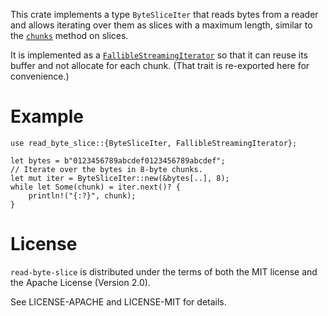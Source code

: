 This crate implements a type `ByteSliceIter` that reads bytes from a reader and allows iterating
over them as slices with a maximum length, similar to the [`chunks`] method on slices.

It is implemented as a [`FallibleStreamingIterator`] so that it can reuse its buffer and not
allocate for each chunk. (That trait is re-exported here for convenience.)

# Example
```rust,skt-main
use read_byte_slice::{ByteSliceIter, FallibleStreamingIterator};

let bytes = b"0123456789abcdef0123456789abcdef";
// Iterate over the bytes in 8-byte chunks.
let mut iter = ByteSliceIter::new(&bytes[..], 8);
while let Some(chunk) = iter.next()? {
    println!("{:?}", chunk);
}
```

# License

`read-byte-slice` is distributed under the terms of both the MIT license and
the Apache License (Version 2.0).

See LICENSE-APACHE and LICENSE-MIT for details.

[`chunks`]: https://doc.rust-lang.org/std/primitive.slice.html#method.chunks
[`FallibleStreamingIterator`]: https://docs.rs/fallible-streaming-iterator/*/fallible_streaming_iterator/trait.FallibleStreamingIterator.html
